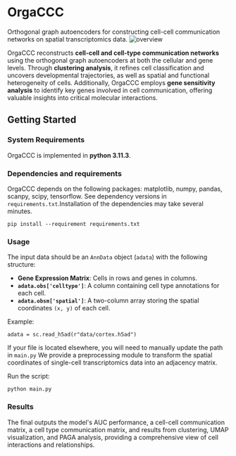 # OrgaCCC
 Orthogonal graph autoencoders for constructing cell-cell communication networks on spatial transcriptomics data.
 ![overview](https://github.com/user-attachments/assets/d21af1fc-b7a2-4314-bca3-30f1186c5b61)

 
OrgaCCC reconstructs **cell-cell and cell-type communication networks** using the orthogonal graph autoencoders at both the cellular and gene levels. Through **clustering analysis**, it refines cell classification and uncovers developmental trajectories, as well as spatial and functional heterogeneity of cells. Additionally, OrgaCCC employs **gene sensitivity analysis** to identify key genes involved in cell communication, offering valuable insights into critical molecular interactions.

## Getting Started

### System Requirements
OrgaCCC is implemented in **python 3.11.3**.

### Dependencies and requirements
OrgaCCC depends on the following packages: matplotlib, numpy, pandas, scanpy, scipy, tensorflow. See dependency versions in `requirements.txt`.Installation of the dependencies may take several minutes.
```
pip install --requirement requirements.txt
```
### Usage

The input data should be an `AnnData` object (`adata`) with the following structure:
- **Gene Expression Matrix**: Cells in rows and genes in columns.
- **`adata.obs['celltype']`**: A column containing cell type annotations for each cell.
- **`adata.obsm['spatial']`**: A two-column array storing the spatial coordinates `(x, y)` of each cell.

Example:
```
adata = sc.read_h5ad(r"data/cortex.h5ad")
```
 If your file is located elsewhere, you will need to manually update the path in `main.py`
We provide a preprocessing module to transform the spatial coordinates of single-cell transcriptomics data into an adjacency matrix.

Run the script:
```
python main.py
```
### Results
The final outputs the model's AUC performance, a cell-cell communication matrix, a cell type communication matrix, and results from clustering, UMAP visualization, and PAGA analysis, providing a comprehensive view of cell interactions and relationships.






